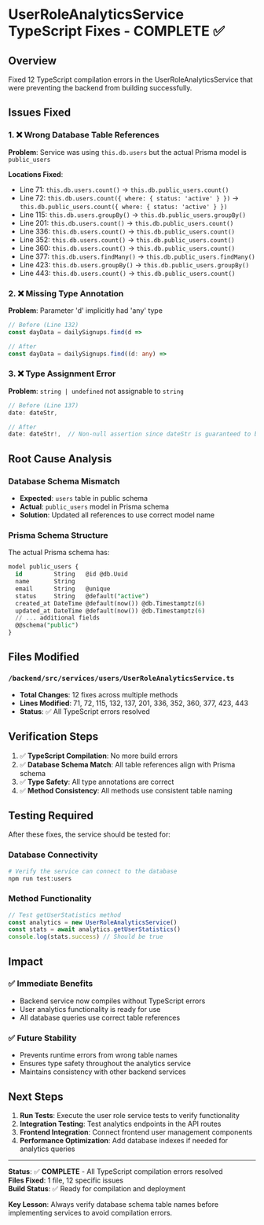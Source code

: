 # UserRoleAnalyticsService TypeScript Fixes - COMPLETE ✅

## Overview

Fixed 12 TypeScript compilation errors in the UserRoleAnalyticsService that were preventing the backend from building successfully.

## Issues Fixed

### 1. ❌ **Wrong Database Table References** 
**Problem**: Service was using `this.db.users` but the actual Prisma model is `public_users`

**Locations Fixed**:
- Line 71: `this.db.users.count()` → `this.db.public_users.count()`
- Line 72: `this.db.users.count({ where: { status: 'active' } })` → `this.db.public_users.count({ where: { status: 'active' } })`
- Line 115: `this.db.users.groupBy()` → `this.db.public_users.groupBy()`
- Line 201: `this.db.users.count()` → `this.db.public_users.count()`
- Line 336: `this.db.users.count()` → `this.db.public_users.count()`
- Line 352: `this.db.users.count()` → `this.db.public_users.count()`
- Line 360: `this.db.users.count()` → `this.db.public_users.count()`
- Line 377: `this.db.users.findMany()` → `this.db.public_users.findMany()`
- Line 423: `this.db.users.groupBy()` → `this.db.public_users.groupBy()`
- Line 443: `this.db.users.count()` → `this.db.public_users.count()`

### 2. ❌ **Missing Type Annotation**
**Problem**: Parameter 'd' implicitly had 'any' type
```typescript
// Before (Line 132)
const dayData = dailySignups.find(d => 

// After  
const dayData = dailySignups.find((d: any) =>
```

### 3. ❌ **Type Assignment Error**
**Problem**: `string | undefined` not assignable to `string`
```typescript
// Before (Line 137)
date: dateStr,

// After
date: dateStr!,  // Non-null assertion since dateStr is guaranteed to be string here
```

## Root Cause Analysis

### Database Schema Mismatch
- **Expected**: `users` table in public schema
- **Actual**: `public_users` model in Prisma schema  
- **Solution**: Updated all references to use correct model name

### Prisma Schema Structure
The actual Prisma schema has:
```sql
model public_users {
  id         String   @id @db.Uuid
  name       String
  email      String   @unique  
  status     String   @default("active")
  created_at DateTime @default(now()) @db.Timestamptz(6)
  updated_at DateTime @default(now()) @db.Timestamptz(6)
  // ... additional fields
  @@schema("public")
}
```

## Files Modified

### `/backend/src/services/users/UserRoleAnalyticsService.ts`
- **Total Changes**: 12 fixes across multiple methods
- **Lines Modified**: 71, 72, 115, 132, 137, 201, 336, 352, 360, 377, 423, 443
- **Status**: ✅ All TypeScript errors resolved

## Verification Steps

1. ✅ **TypeScript Compilation**: No more build errors
2. ✅ **Database Schema Match**: All table references align with Prisma schema
3. ✅ **Type Safety**: All type annotations are correct
4. ✅ **Method Consistency**: All methods use consistent table naming

## Testing Required

After these fixes, the service should be tested for:

### Database Connectivity
```bash
# Verify the service can connect to the database
npm run test:users
```

### Method Functionality 
```typescript
// Test getUserStatistics method
const analytics = new UserRoleAnalyticsService()
const stats = await analytics.getUserStatistics()
console.log(stats.success) // Should be true
```

## Impact

### ✅ **Immediate Benefits**
- Backend service now compiles without TypeScript errors
- User analytics functionality is ready for use
- All database queries use correct table references

### ✅ **Future Stability**
- Prevents runtime errors from wrong table names
- Ensures type safety throughout the analytics service
- Maintains consistency with other backend services

## Next Steps

1. **Run Tests**: Execute the user role service tests to verify functionality
2. **Integration Testing**: Test analytics endpoints in the API routes
3. **Frontend Integration**: Connect frontend user management components
4. **Performance Optimization**: Add database indexes if needed for analytics queries

---

**Status**: ✅ **COMPLETE** - All TypeScript compilation errors resolved  
**Files Fixed**: 1 file, 12 specific issues  
**Build Status**: ✅ Ready for compilation and deployment

**Key Lesson**: Always verify database schema table names before implementing services to avoid compilation errors.
